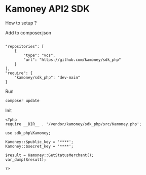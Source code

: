 # Kamoney API2 SDK

How to setup ?

Add to composer.json

```text

"repositories": [
    {
        "type": "vcs",
        "url": "https://github.com/kamoney/sdk_php"
    }
],
"require": {
    "kamoney/sdk_php": "dev-main"
}

```

Run
```bash
composer update

```


Init
```text
<?php
require __DIR__ . '/vendor/kamoney/sdk_php/src/Kamoney.php';

use sdk_php\Kamoney;

Kamoney::$public_key = '****';
Kamoney::$secret_key = '****';

$result = Kamoney::GetStatusMerchant();
var_dump($result);

?>
```
